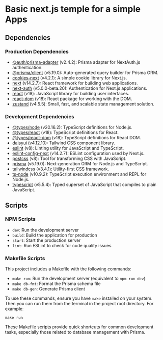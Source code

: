 # Basic next.js temple for a simple Apps

## Dependencies

### Production Dependencies

- [@auth/prisma-adapter](https://github.com/nextauthjs/prisma-adapter) (v2.4.2): Prisma adapter for NextAuth.js authentication.
- [@prisma/client](https://github.com/prisma/prisma) (v5.19.0): Auto-generated query builder for Prisma ORM.
- [cookies-next](https://github.com/andreizanik/cookies-next) (v4.2.1): A simple cookie library for Next.js.
- [next](https://nextjs.org/) (v14.2.7): React framework for building web applications.
- [next-auth](https://next-auth.js.org/) (v5.0.0-beta.20): Authentication for Next.js applications.
- [react](https://reactjs.org/) (v18): JavaScript library for building user interfaces.
- [react-dom](https://reactjs.org/docs/react-dom.html) (v18): React package for working with the DOM.
- [zustand](https://github.com/pmndrs/zustand) (v4.5.5): Small, fast, and scalable state management solution.

### Development Dependencies

- [@types/node](https://github.com/DefinitelyTyped/DefinitelyTyped) (v20.16.2): TypeScript definitions for Node.js.
- [@types/react](https://github.com/DefinitelyTyped/DefinitelyTyped) (v18): TypeScript definitions for React.
- [@types/react-dom](https://github.com/DefinitelyTyped/DefinitelyTyped) (v18): TypeScript definitions for React DOM.
- [daisyui](https://daisyui.com/) (v4.12.10): Tailwind CSS component library.
- [eslint](https://eslint.org/) (v8): Linting utility for JavaScript and TypeScript.
- [eslint-config-next](https://nextjs.org/docs/basic-features/eslint) (v14.2.7): ESLint configuration used by Next.js.
- [postcss](https://postcss.org/) (v8): Tool for transforming CSS with JavaScript.
- [prisma](https://www.prisma.io/) (v5.19.0): Next-generation ORM for Node.js and TypeScript.
- [tailwindcss](https://tailwindcss.com/) (v3.4.1): Utility-first CSS framework.
- [ts-node](https://github.com/TypeStrong/ts-node) (v10.9.2): TypeScript execution environment and REPL for Node.js.
- [typescript](https://www.typescriptlang.org/) (v5.5.4): Typed superset of JavaScript that compiles to plain JavaScript.

## Scripts

### NPM Scripts

- `dev`: Run the development server
- `build`: Build the application for production
- `start`: Start the production server
- `lint`: Run ESLint to check for code quality issues

### Makefile Scripts

This project includes a Makefile with the following commands:

- `make run`: Run the development server (equivalent to `npm run dev`)
- `make db-fmt`: Format the Prisma schema file
- `make db-gen`: Generate Prisma client

To use these commands, ensure you have `make` installed on your system. Then you can run them from the terminal in the project root directory. For example:

```
make run
```

These Makefile scripts provide quick shortcuts for common development tasks, especially those related to database management with Prisma.
